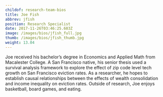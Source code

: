 ```yaml
---
childof: research-team-bios
title: Joe Fish
abbrev: jfish
position: Research Specialist
date: 2017-11-26T03:46:25.603Z
image: /images/bios/jfish_full.jpg
thumb: /images/bios/jfish_thumb.jpg
weight: 13.04
---
```

Joe received his bachelor’s degree in Economics and Applied Math from Macalester College. A San Francisco native, his senior thesis used a survival analysis framework to explore the effect of zip code level tech growth on San Francisco eviction rates. As a researcher, he hopes to establish causal relationships between the effects of wealth consolidation and income inequality on eviction rates. Outside of research, Joe enjoys basketball, board games, and eating.


